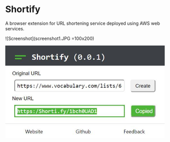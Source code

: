 # Shortify
A browser extension for URL shortening service deployed using AWS web services.

![Screenshot](screenshot1.JPG =100x200)

![Alt text](./screenshot2.JPG?raw=true "Shortify-created")
